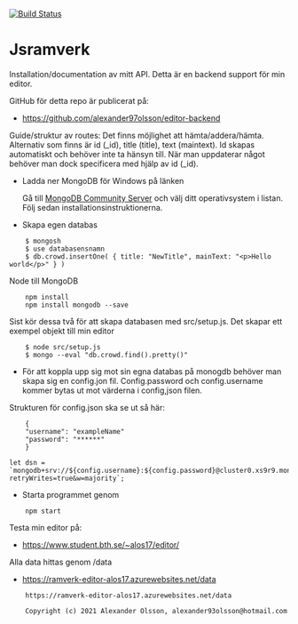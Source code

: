 [![Build Status](https://app.travis-ci.com/alexander97olsson/editor-backend.svg?branch=master)](https://app.travis-ci.com/alexander97olsson/editor-backend)

# Jsramverk

Installation/documentation av mitt API.
Detta är en backend support för min editor.

GitHub för detta repo är publicerat på:

* https://github.com/alexander97olsson/editor-backend

Guide/struktur av routes:
Det finns möjlighet att hämta/addera/hämta.
Alternativ som finns är id (_id), title (title), text (maintext). Id skapas automatiskt och behöver inte ta hänsyn till. När man 
uppdaterar något behöver man dock specificera med hjälp av id (_id).

* Ladda ner MongoDB för Windows på länken

    Gå till <a href="https://www.mongodb.com/try/download/community">MongoDB Community Server</a> och välj ditt operativsystem i listan. Följ sedan installationsinstruktionerna.

* Skapa egen databas

```
    $ mongosh
    $ use databasensnamn
    $ db.crowd.insertOne( { title: "NewTitle", mainText: "<p>Hello world</p>" } )
```
Node till MongoDB

```
    npm install
    npm install mongodb --save
```
Sist kör dessa två för att skapa databasen med src/setup.js. Det skapar ett exempel objekt till min editor

```
    $ node src/setup.js
    $ mongo --eval "db.crowd.find().pretty()"
```

* För att koppla upp sig mot sin egna databas på monogdb behöver man skapa sig en config.jon fil. Config.password
och config.username kommer bytas ut mot värderna i config,json filen.

Strukturen för config.json ska se ut så här:

```
    {
    "username": "exampleName"
    "password": "******"
    }
```

```
let dsn = `mongodb+srv://${config.username}:${config.password}@cluster0.xs9r9.mongodb.net/myFirstDatabase?retryWrites=true&w=majority`;
```

* Starta programmet genom

```
    npm start
```

Testa min editor på:

* https://www.student.bth.se/~alos17/editor/

Alla data hittas genom /data

* https://ramverk-editor-alos17.azurewebsites.net/data

```
    https://ramverk-editor-alos17.azurewebsites.net/data
```


```
    Copyright (c) 2021 Alexander Olsson, alexander93olsson@hotmail.com
```